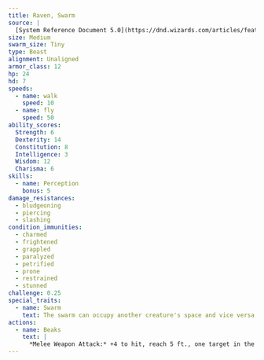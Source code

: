 ```yaml
---
title: Raven, Swarm
source: |
  [System Reference Document 5.0](https://dnd.wizards.com/articles/features/systems-reference-document-srd)
size: Medium
swarm_size: Tiny
type: Beast
alignment: Unaligned
armor_class: 12
hp: 24
hd: 7
speeds:
  - name: walk
    speed: 10
  - name: fly
    speed: 50
ability_scores:
  Strength: 6
  Dexterity: 14
  Constitution: 8
  Intelligence: 3
  Wisdom: 12
  Charisma: 6
skills:
  - name: Perception
    bonus: 5
damage_resistances:
  - bludgeoning
  - piercing
  - slashing
condition_immunities:
  - charmed
  - frightened
  - grappled
  - paralyzed
  - petrified
  - prone
  - restrained
  - stunned
challenge: 0.25
special_traits:
  - name: Swarm
    text: The swarm can occupy another creature's space and vice versa, and the swarm can move through any opening large enough for a size Tiny raven. The swarm can't regain hit points or gain temporary hit points.
actions:
  - name: Beaks
    text: |
      *Melee Weapon Attack:* +4 to hit, reach 5 ft., one target in the swarm's space. *Hit:* 7 (2d6) piercing damage, or 3 (1d6) piercing damage if the swarm has half of its hit points or fewer.
---
```

